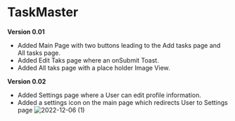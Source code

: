 # TaskMaster

**Version 0.01**

- Added Main Page with two buttons leading to the Add tasks page and All tasks page.
- Added Edit Taks page where an onSubmit Toast.
- Added All taks page with a place holder Image View.

**Version 0.02**

- Added Settings page where a User can edit profile information.
- Added a settings icon on the main page which redirects User to Settings page
![2022-12-06 (1)](https://user-images.githubusercontent.com/108303424/205846521-175bfcab-6a14-42e7-922d-9d25eafb0df6.png)
